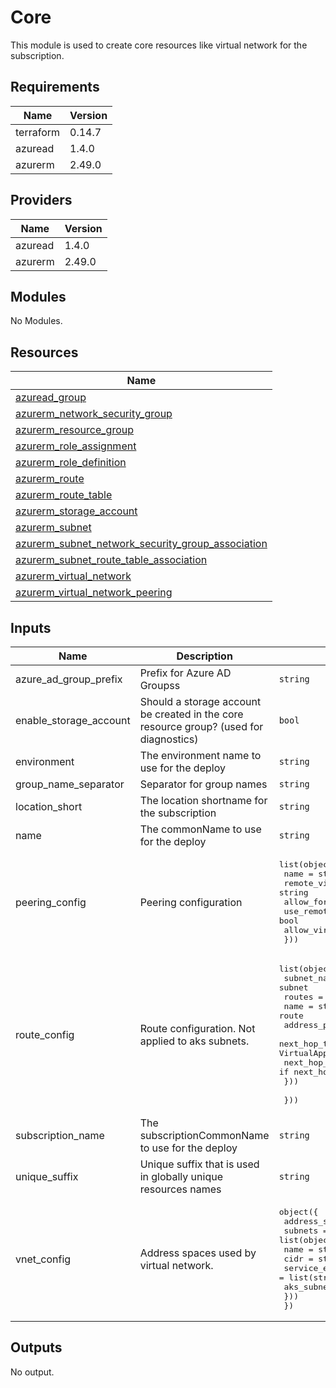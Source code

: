 # Core

This module is used to create core resources like virtual network for the subscription.

## Requirements

| Name | Version |
|------|---------|
| terraform | 0.14.7 |
| azuread | 1.4.0 |
| azurerm | 2.49.0 |

## Providers

| Name | Version |
|------|---------|
| azuread | 1.4.0 |
| azurerm | 2.49.0 |

## Modules

No Modules.

## Resources

| Name |
|------|
| [azuread_group](https://registry.terraform.io/providers/hashicorp/azuread/1.4.0/docs/data-sources/group) |
| [azurerm_network_security_group](https://registry.terraform.io/providers/hashicorp/azurerm/2.49.0/docs/resources/network_security_group) |
| [azurerm_resource_group](https://registry.terraform.io/providers/hashicorp/azurerm/2.49.0/docs/data-sources/resource_group) |
| [azurerm_role_assignment](https://registry.terraform.io/providers/hashicorp/azurerm/2.49.0/docs/resources/role_assignment) |
| [azurerm_role_definition](https://registry.terraform.io/providers/hashicorp/azurerm/2.49.0/docs/resources/role_definition) |
| [azurerm_route](https://registry.terraform.io/providers/hashicorp/azurerm/2.49.0/docs/resources/route) |
| [azurerm_route_table](https://registry.terraform.io/providers/hashicorp/azurerm/2.49.0/docs/resources/route_table) |
| [azurerm_storage_account](https://registry.terraform.io/providers/hashicorp/azurerm/2.49.0/docs/resources/storage_account) |
| [azurerm_subnet](https://registry.terraform.io/providers/hashicorp/azurerm/2.49.0/docs/resources/subnet) |
| [azurerm_subnet_network_security_group_association](https://registry.terraform.io/providers/hashicorp/azurerm/2.49.0/docs/resources/subnet_network_security_group_association) |
| [azurerm_subnet_route_table_association](https://registry.terraform.io/providers/hashicorp/azurerm/2.49.0/docs/resources/subnet_route_table_association) |
| [azurerm_virtual_network](https://registry.terraform.io/providers/hashicorp/azurerm/2.49.0/docs/resources/virtual_network) |
| [azurerm_virtual_network_peering](https://registry.terraform.io/providers/hashicorp/azurerm/2.49.0/docs/resources/virtual_network_peering) |

## Inputs

| Name | Description | Type | Default | Required |
|------|-------------|------|---------|:--------:|
| azure\_ad\_group\_prefix | Prefix for Azure AD Groupss | `string` | `"az"` | no |
| enable\_storage\_account | Should a storage account be created in the core resource group? (used for diagnostics) | `bool` | `false` | no |
| environment | The environment name to use for the deploy | `string` | n/a | yes |
| group\_name\_separator | Separator for group names | `string` | `"-"` | no |
| location\_short | The location shortname for the subscription | `string` | n/a | yes |
| name | The commonName to use for the deploy | `string` | n/a | yes |
| peering\_config | Peering configuration | <pre>list(object({<br>    name                         = string<br>    remote_virtual_network_id    = string<br>    allow_forwarded_traffic      = bool<br>    use_remote_gateways          = bool<br>    allow_virtual_network_access = bool<br>  }))</pre> | `[]` | no |
| route\_config | Route configuration. Not applied to aks subnets. | <pre>list(object({<br>    subnet_name = string # Short name for the subnet<br>    routes = list(object({<br>      name                   = string # Name of the route<br>      address_prefix         = string # Example: 192.168.0.0/24<br>      next_hop_type          = string # VirtualNetworkGateway, VnetLocal, Internet, VirtualAppliance and None<br>      next_hop_in_ip_address = string # Only set if next_hop_type is VirtualAppliance<br>    }))<br><br>  }))</pre> | `[]` | no |
| subscription\_name | The subscriptionCommonName to use for the deploy | `string` | n/a | yes |
| unique\_suffix | Unique suffix that is used in globally unique resources names | `string` | `""` | no |
| vnet\_config | Address spaces used by virtual network. | <pre>object({<br>    address_space = list(string)<br>    subnets = list(object({<br>      name              = string<br>      cidr              = string<br>      service_endpoints = list(string)<br>      aks_subnet        = bool<br>    }))<br>  })</pre> | n/a | yes |

## Outputs

No output.
